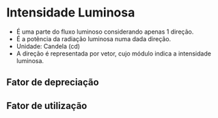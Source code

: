 # Intensidade Luminosa
- É uma parte do fluxo luminoso considerando apenas 1 direção.
- É a potência da radiação luminosa numa dada direção.
- Unidade: Candela (cd)
- A direção é representada por vetor, cujo módulo indica a intensidade luminosa.



## Fator de depreciação

## Fator de utilização

